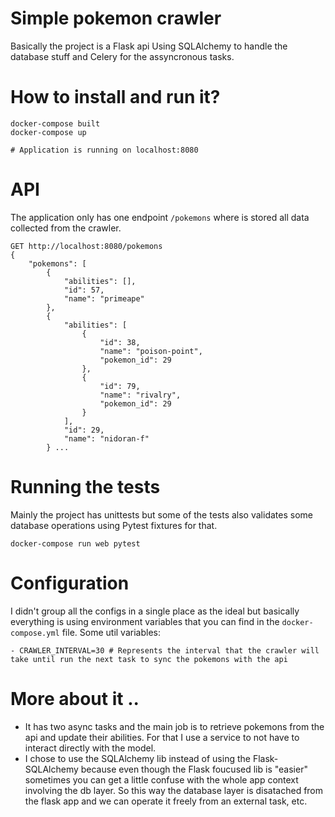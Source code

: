 # Simple pokemon crawler

Basically the project is a Flask api Using SQLAlchemy to handle the database stuff and Celery for the assyncronous tasks.

# How to install and run it?
```
docker-compose built
docker-compose up

# Application is running on localhost:8080
```

# API
The application only has one endpoint `/pokemons` where is stored all data collected from the crawler.
```
GET http://localhost:8080/pokemons
{
    "pokemons": [
        {
            "abilities": [],
            "id": 57,
            "name": "primeape"
        },
        {
            "abilities": [
                {
                    "id": 38,
                    "name": "poison-point",
                    "pokemon_id": 29
                },
                {
                    "id": 79,
                    "name": "rivalry",
                    "pokemon_id": 29
                }
            ],
            "id": 29,
            "name": "nidoran-f"
        } ...
```

# Running the tests
Mainly the project has unittests but some of the tests also validates some database operations using Pytest fixtures for that.
```
docker-compose run web pytest
```

# Configuration
I didn't group all the configs in a single place as the ideal but basically everything is using environment variables that you can find in the `docker-compose.yml` file.
Some util variables:
```
- CRAWLER_INTERVAL=30 # Represents the interval that the crawler will take until run the next task to sync the pokemons with the api
```

# More about it ..
- It has two async tasks and the main job is to retrieve pokemons from the api and update their abilities. For that I use a service to not have to interact directly with
the model.
- I chose to use the SQLAlchemy lib instead of using the Flask-SQLAlchemy because even though the Flask foucused lib is "easier" sometimes you can get a little confuse
  with the whole app context involving the db layer. So this way the database layer is disatached from the flask app and we can operate it freely from an external task,
etc.
